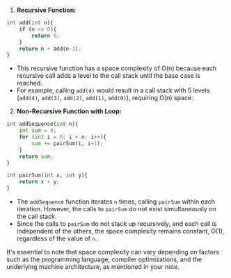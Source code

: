 1. **Recursive Function:**

```python
int add(int n){
    if (n <= 0){
        return 0;
    }
    return n + add(n-1);
}
```

- This recursive function has a space complexity of O(n) because each recursive call adds a level to the call stack until the base case is reached.
- For example, calling `add(4)` would result in a call stack with 5 levels (`add(4)`, `add(3)`, `add(2)`, `add(1)`, `add(0)`), requiring O(n) space.

2. **Non-Recursive Function with Loop:**

```python
int addSequence(int n){
    int sum = 0;
    for (int i = 0; i < n; i++){
        sum += pairSum(i, i+1);
    }
    return sum;
}

int pairSum(int x, int y){
    return x + y;
}
```

- The `addSequence` function iterates `n` times, calling `pairSum` within each iteration. However, the calls to `pairSum` do not exist simultaneously on the call stack.
- Since the calls to `pairSum` do not stack up recursively, and each call is independent of the others, the space complexity remains constant, O(1), regardless of the value of `n`.

It's essential to note that space complexity can vary depending on factors such as the programming language, compiler optimizations, and the underlying machine architecture, as mentioned in your note.